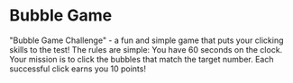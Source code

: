 # Bubble Game
  "Bubble Game Challenge" - a fun and simple game that puts your clicking skills to the test! The rules are simple:  You have 60 seconds on the clock. Your mission is to click the bubbles that match the target number. Each successful click earns you 10 points!
